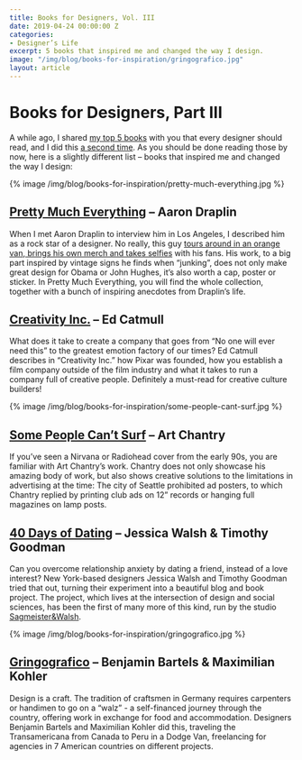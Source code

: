 ```yaml
---
title: Books for Designers, Vol. III
date: 2019-04-24 00:00:00 Z
categories:
- Designer’s Life
excerpt: 5 books that inspired me and changed the way I design.
image: "/img/blog/books-for-inspiration/gringografico.jpg"
layout: article
---
```


# Books for Designers, Part III

A while ago, I shared [my top 5 books](https://johannesippen.com/2017/good-reads/) with you that every designer should read, and I did this [a second time](https://johannesippen.com/2019/books-for-designers/). As you should be done reading those by now, here is a slightly different list – books that inspired me and changed the way I design:
<br> 

{% image /img/blog/books-for-inspiration/pretty-much-everything.jpg %}

## [Pretty Much Everything](https://www.amazon.com/Draplin-Design-Co-Pretty-Everything/dp/1419720171/r) – Aaron Draplin

When I met Aaron Draplin to interview him in Los Angeles, I described him as a rock star of a designer. No really, this guy [tours around in an orange van, brings his own merch and takes selfies](https://johannesippen.com/2017/aaron-draplin/) with his fans. His work, to a big part inspired by vintage signs he finds when “junking”, does not only make great design for Obama or John Hughes, it’s also worth a cap, poster or sticker. In Pretty Much Everything, you will find the whole collection, together with a bunch of inspiring anecdotes from Draplin’s life.

## [Creativity Inc.](https://www.amazon.com/Creativity-Inc-Overcoming-Unseen-Inspiration/dp/0812993012/) – Ed Catmull

What does it take to create a company that goes from “No one will ever need this” to the greatest emotion factory of our times? Ed Catmull describes in “Creativity Inc.” how Pixar was founded, how you establish a film company outside of the film industry and what it takes to run a company full of creative people. Definitely a must-read for creative culture builders!

{% image /img/blog/books-for-inspiration/some-people-cant-surf.jpg %}

## [Some People Can’t Surf](https://www.amazon.com/Some-People-Cant-Surf-Graphic/dp/0811823652/) – Art Chantry

If you’ve seen a Nirvana or Radiohead cover from the early 90s, you are familiar with Art Chantry’s work. Chantry does not only showcase his amazing body of work, but also shows creative solutions to the limitations in advertising at the time: The city of Seattle prohibited ad posters, to which Chantry replied by printing club ads on 12” records or hanging full magazines on lamp posts.

## [40 Days of Dating](https://www.amazon.com/Days-Dating-Experiment-Jessica-Walsh/dp/1419713841/) – Jessica Walsh & Timothy Goodman

Can you overcome relationship anxiety by dating a friend, instead of a love interest? New York-based designers Jessica Walsh and Timothy Goodman tried that out, turning their experiment into a beautiful blog and book project. The project, which lives at the intersection of design and social sciences, has been the first of many more of this kind, run by the studio [Sagmeister&Walsh](https://sagmeisterwalsh.com/work/).

{% image /img/blog/books-for-inspiration/gringografico.jpg %}

## [Gringografico](https://typografie.de/produkt/gringografico/) – Benjamin Bartels & Maximilian Kohler

Design is a craft. The tradition of craftsmen in Germany requires carpenters or handimen to go on a “walz” - a self-financed journey through the country, offering work in exchange for food and accommodation. Designers Benjamin Bartels and Maximilian Kohler did this, traveling the Transamericana from Canada to Peru in a Dodge Van, freelancing for agencies in 7 American countries on different projects.




